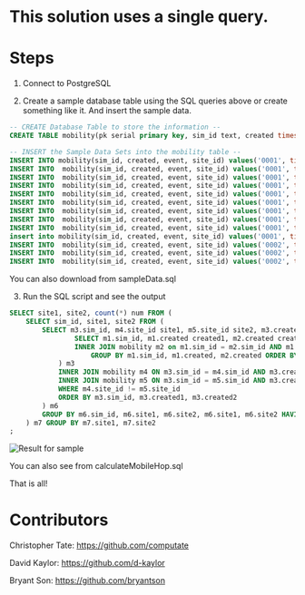 # This solution uses a single query.

# Steps
1. Connect to PostgreSQL

2. Create a sample database table using the SQL queries above or create something like it. And insert the sample data.


```sql
-- CREATE Database Table to store the information --
CREATE TABLE mobility(pk serial primary key, sim_id text, created timestamp, event text, site_id text);

-- INSERT the Sample Data Sets into the mobility table --
INSERT INTO mobility(sim_id, created, event, site_id) values('0001', timestamp '2018-10-11 00:00', 'sms', 'A');
INSERT INTO  mobility(sim_id, created, event, site_id) values('0001', timestamp '2018-10-11 00:00', 'sms', 'A');
INSERT INTO  mobility(sim_id, created, event, site_id) values('0001', timestamp '2018-10-11 01:00', 'sms', 'A');
INSERT INTO  mobility(sim_id, created, event, site_id) values('0001', timestamp '2018-10-11 02:00', 'sms', 'A');
INSERT INTO  mobility(sim_id, created, event, site_id) values('0001', timestamp '2018-10-11 03:00', 'sms', 'A');
INSERT INTO  mobility(sim_id, created, event, site_id) values('0001', timestamp '2018-10-11 04:00', 'sms', 'B');
INSERT INTO  mobility(sim_id, created, event, site_id) values('0001', timestamp '2018-10-11 05:00', 'sms', 'B');
INSERT INTO  mobility(sim_id, created, event, site_id) values('0001', timestamp '2018-10-11 06:00', 'sms', 'B');
INSERT INTO  mobility(sim_id, created, event, site_id) values('0001', timestamp '2018-10-11 07:00', 'sms', 'C');
insert into mobility(sim_id, created, event, site_id) values('0001', timestamp '2018-10-11 08:00', 'sms', 'A');
INSERT INTO  mobility(sim_id, created, event, site_id) values('0002', timestamp '2018-10-11 00:00', 'sms', 'C');
INSERT INTO  mobility(sim_id, created, event, site_id) values('0002', timestamp '2018-10-11 01:00', 'sms', 'A');
INSERT INTO  mobility(sim_id, created, event, site_id) values('0002', timestamp '2018-10-11 02:00', 'sms', 'B');
```
You can also download from sampleData.sql


3. Run the SQL script and see the output

```sql
SELECT site1, site2, count(*) num FROM (
	SELECT sim_id, site1, site2 FROM (
		SELECT m3.sim_id, m4.site_id site1, m5.site_id site2, m3.created1, m3.created2 FROM (
				SELECT m1.sim_id, m1.created created1, m2.created created2 FROM mobility m1
				INNER JOIN mobility m2 on m1.sim_id = m2.sim_id AND m1.created < m2.created
					GROUP BY m1.sim_id, m1.created, m2.created ORDER BY m1.sim_id, m1.created
			) m3
			INNER JOIN mobility m4 ON m3.sim_id = m4.sim_id AND m3.created1 = m4.created
			INNER JOIN mobility m5 ON m3.sim_id = m5.sim_id AND m3.created2 = m5.created
			WHERE m4.site_id != m5.site_id
			ORDER BY m3.sim_id, m3.created1, m3.created2
		) m6
		GROUP BY m6.sim_id, m6.site1, m6.site2, m6.site1, m6.site2 HAVING m6.site1 != m6.site2
	) m7 GROUP BY m7.site1, m7.site2
;

```

![Result for sample](./media/result.png)


You can also see from calculateMobileHop.sql


That is all!

# Contributors

Christopher Tate: https://github.com/computate

David Kaylor: https://github.com/d-kaylor

Bryant Son: https://github.com/bryantson

